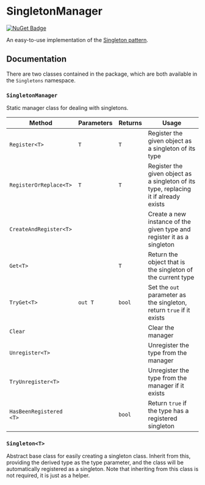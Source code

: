 # SingletonManager

[![NuGet Badge](https://buildstats.info/nuget/singletonmanager)](https://www.nuget.org/packages/singletonmanager/)

An easy-to-use implementation of the [Singleton pattern](https://en.wikipedia.org/wiki/Singleton_pattern).
## Documentation
There are two classes contained in the package, which are both available in the `Singletons` namespace.

### `SingletonManager`
Static manager class for dealing with singletons.

| Method                  | Parameters | Returns | Usage                                                                                |
|-------------------------|------------|---------|--------------------------------------------------------------------------------------|
| `Register<T>`           | `T`        | `T`     | Register the given object as a singleton of its type                                 |
| `RegisterOrReplace<T>`  | `T`        | `T`     | Register the given object as a singleton of its type, replacing it if already exists |
| `CreateAndRegister<T>`  |            |         | Create a new instance of the given type and register it as a singleton               |
| `Get<T>`                |            | `T`     | Return the object that is the singleton of the current type                          |
| `TryGet<T>`             | `out T`    | `bool`  | Set the `out` parameter as the singleton, return `true` if it exists                 |
| `Clear`                 |            |         | Clear the manager                                                                    |
| `Unregister<T>`         |            |         | Unregister the type from the manager                                                 |
| `TryUnregister<T>`      |            |         | Unregister the type from the manager if it exists                                    |
| `HasBeenRegistered <T>` |            | `bool`  | Return `true` if the type has a registered singleton                                 |

### `Singleton<T>`
Abstract base class for easily creating a singleton class. Inherit from this, providing the derived type as the type parameter, and the class will be automatically registered as a singleton. Note that inheriting from this class is not required, it is just as a helper.
